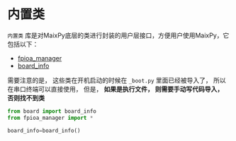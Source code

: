 内置类
===========

`内置类` 库是对MaixPy底层的类进行封装的用户层接口，方便用户使用MaixPy，它包括以下：

* [fpioa_manager](fm.md)
* [board_info](board_info.md)


需要注意的是， 这些类在开机启动的时候在 `_boot.py` 里面已经被导入了， 所以在串口终端可以直接使用， 但是， **如果是执行文件， 则需要手动写代码导入， 否则找不到类**

```python
from board import board_info
from fpioa_manager import *

board_info=board_info()

```
